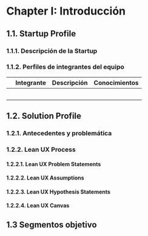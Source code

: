 # Chapter I: Introducción

## 1.1. Startup Profile

### 1.1.1. Descripción de la Startup


### 1.1.2. Perfiles de integrantes del equipo

|       | Integrante | Descripción | Conocimientos |
|-------|------------|-------------|---------------|
|       |            |             |               |
|       |            |             |               |
|       |            |             |               |
|       |            |             |               |
|       |            |             |               |

## 1.2. Solution Profile

### 1.2.1. Antecedentes y problemática


### 1.2.2. Lean UX Process

#### 1.2.2.1. Lean UX Problem Statements


#### 1.2.2.2. Lean UX Assumptions


#### 1.2.2.3. Lean UX Hypothesis Statements


#### 1.2.2.4. Lean UX Canvas


## 1.3 Segmentos objetivo
